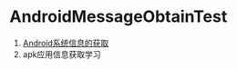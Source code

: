 # AndroidMessageObtainTest
1. [Android系统信息的获取](https://github.com/13660139155/AndroidMessageObtainTest/blob/master/SystemMessage.md)
2. apk应用信息获取学习
